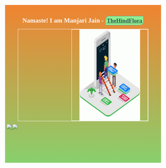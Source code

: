 <link
    rel="stylesheet"
    href="https://cdnjs.cloudflare.com/ajax/libs/animate.css/4.1.1/animate.min.css"
/>

<style>
    @import url('https://fonts.googleapis.com/css2?family=EB+Garamond&display=swap');

    :root
    {
        --animate-duration: 2.2s;
        --animate-delay: 1.2s;
    }

    .body
    {
        background: linear-gradient(to bottom,#F08331,#88D06D);
        height:inherit;
        min-height:500px;
        width:100%;
        padding:10px 5px 10px;
        color:snow;
    }
    .header
    {
        text-align:center;
        display:block;
        margin-bottom:15px;
        font-family: 'EB Garamond', serif;
        
    }
    .header a
    {
        color:darkslategrey;
        background:lightgreen;
        border:1.8px solid slategrey;
        padding:4px;
        border-radius:13px 0px 13px 0px;
        font-size:19px;
        transition:all ease-in 0.6s;
    }
    .header a:hover
    {
        text-decoration:none;
        color:black;
        border-color:darkslategrey;
    }

    .intro
    {
        display:flex;
        justify-content:space-between;
        min-height:300px;
        border:1px solid;
        margin:0px auto 10px;
        flex-wrap:wrap;
        width:85%;
    }

    .intro .img-container
    {
        width:250px;
        min-height:100%;
        border:1px solid;
        display:flex;
        justify-content:center;
        align-items:center;
    }
    .intro .img-container img
    {
        width:200px;
        height:300px;
    }
</style>


<div class="body">
     <h2 class="header animate__animated  animate__fadeInDown">
            Namaste! I am Manjari Jain <span style="font-family:serif;">-</span> <a href="http://www.thehindflora.com">TheHindFlora</a>
    </h2>
    <div class="intro">
       <div>
       </div>
       <div class="img-container">
           <img src="designer.gif">
       </div>
    </div>
    <div>
        <a href="https://github.com/JainManjari">
            <img src="https://github-readme-stats.vercel.app/api/top-langs/?username=JainManjari&layout=compact&show_icons=true&theme=buefy" />
        </a>
        <a href="https://github.com/JainManjari">
            <img src="https://github-readme-stats.vercel.app/api?username=JainManjari&hide=prs&layout=compact&show_icons=true&theme=buefy" />
        </a>
    </div>
</div>